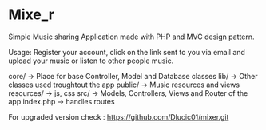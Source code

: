 # Mixe_r
Simple Music sharing Application made with PHP and MVC design pattern.

Usage: 
Register your account, click on the link sent to you via email and upload your music or listen to other people music.

core/ -> Place for base Controller, Model and Database classes
lib/ -> Other classes used troughtout the app
public/ -> Music resources and views
resources/ -> js, css
src/ -> Models, Controllers, Views and Router of the app
index.php -> handles routes

For upgraded version check : https://github.com/Dlucic01/mixer.git
